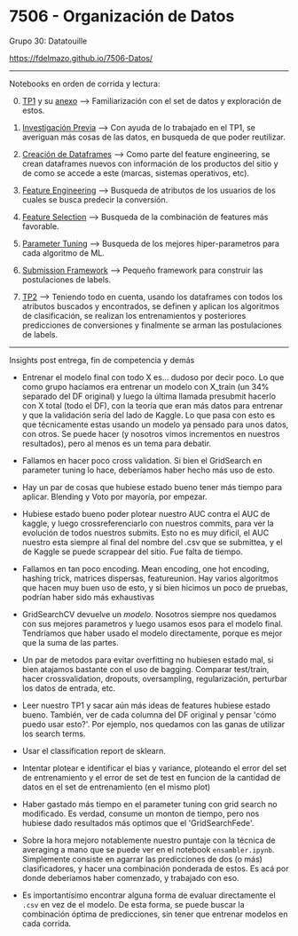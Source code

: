# 7506 - Organización de Datos

Grupo 30: Datatouille

https://fdelmazo.github.io/7506-Datos/

---

Notebooks en orden de corrida y lectura:

0. [TP1](../TP1/TP1.ipynb) y su [anexo](../TP1/anexo.ipynb) --> Familiarización con el set de datos y exploración de estos.

1. [Investigación Previa](investigacion.ipynb) --> Con ayuda de lo trabajado en el TP1, se averiguan más cosas de las datos, en busqueda de que poder reutilizar.

2. [Creación de Dataframes](new_dataframes.ipynb) --> Como parte del feature engineering, se crean dataframes nuevos con información de los productos del sitio y de como se accede a este (marcas, sistemas operativos, etc).

3. [Feature Engineering](feature_engineering.html) --> Busqueda de atributos de los usuarios de los cuales se busca predecir la conversión.

4. [Feature Selection](feature_selection.ipynb) --> Busqueda de la combinación de features más favorable.

5. [Parameter Tuning](parameter_tuning.ipynb) --> Busqueda de los mejores hiper-parametros para cada algoritmo de ML.

6. [Submission Framework](submission_framework.ipynb) --> Pequeño framework para construir las postulaciones de labels. 

7. [TP2](TP2.ipynb) --> Teniendo todo en cuenta, usando los dataframes con todos los atributos buscados y encontrados, se definen y aplican los algoritmos de clasificación, se realizan los entrenamientos y posteriores predicciones de conversiones y finalmente se arman las postulaciones de labels.

---

Insights post entrega, fin de competencia y demás

- Entrenar el modelo final con todo X es... dudoso por decir poco. Lo que como grupo hacíamos era entrenar un modelo con X_train (un 34% separado del DF original) y luego la última llamada presubmit hacerlo con X total (todo el DF), con la teoría que eran más datos para entrenar y que la validación sería del lado de Kaggle. Lo que pasa con esto es que técnicamente estas usando un modelo ya pensado para unos datos, con otros. Se puede hacer (y nosotros vimos incrementos en nuestros resultados), pero al menos es un tema para debatir.

- Fallamos en hacer poco cross validation. Si bien el GridSearch en parameter tuning lo hace, deberíamos haber hecho más uso de esto.

- Hay un par de cosas que hubiese estado bueno tener más tiempo para aplicar. Blending y Voto por mayoría, por empezar.

- Hubiese estado bueno poder plotear nuestro AUC contra el AUC de kaggle, y luego crossreferenciarlo con nuestros commits, para ver la evolución de todos nuestros submits. Esto no es muy dificil, el AUC nuestro esta siempre al final del nombre del .csv que se submittea, y el de Kaggle se puede scrappear del sitio. Fue falta de tiempo.

- Fallamos en tan poco encoding. Mean encoding, one hot encoding, hashing trick, matrices dispersas, featureunion. Hay varios algoritmos que hacen muy buen uso de esto, y si bien hicimos un poco de pruebas, podrían haber sido más exhaustivas

- GridSearchCV devuelve un *modelo*. Nosotros siempre nos quedamos con sus mejores parametros y luego usamos esos para el modelo final. Tendríamos que haber usado el modelo directamente, porque es mejor que la suma de las partes.

- Un par de metodos para evitar overfitting no hubiesen estado mal, si bien atajamos bastante con el uso de bagging. Comparar test/train, hacer crossvalidation, dropouts, oversampling, regularización, perturbar los datos de entrada, etc.

- Leer nuestro TP1 y sacar aún más ideas de features hubiese estado bueno. También, ver de cada columna del DF original y pensar 'cómo puedo usar esto?'. Por ejemplo, nos quedamos con las ganas de utilizar los search terms.

- Usar el classification report de sklearn.

- Intentar plotear e identificar el bias y variance, ploteando el error del set de entrenamiento y el error de set de test en funcion de la cantidad de datos en el set de entrenamiento (en el mismo plot)

- Haber gastado más tiempo en el parameter tuning con grid search no modificado. Es verdad, consume un monton de tiempo, pero nos hubiese dado resultados más optimos que el 'GridSearchFede'.

- Sobre la hora mejoro notablemente nuestro puntaje con la técnica de averaging a mano que se puede ver en el notebook `ensambler.ipynb`. Simplemente consiste en agarrar las predicciones de dos (o más) clasificadores, y hacer una combinación ponderada de estos. Es acá por donde deberíamos haber comenzado, y trabajado con eso. 

- Es importantísimo encontrar alguna forma de evaluar directamente el `.csv` en vez de el modelo. De esta forma, se puede buscar la combinación óptima de predicciones, sin tener que entrenar modelos en cada corrida.